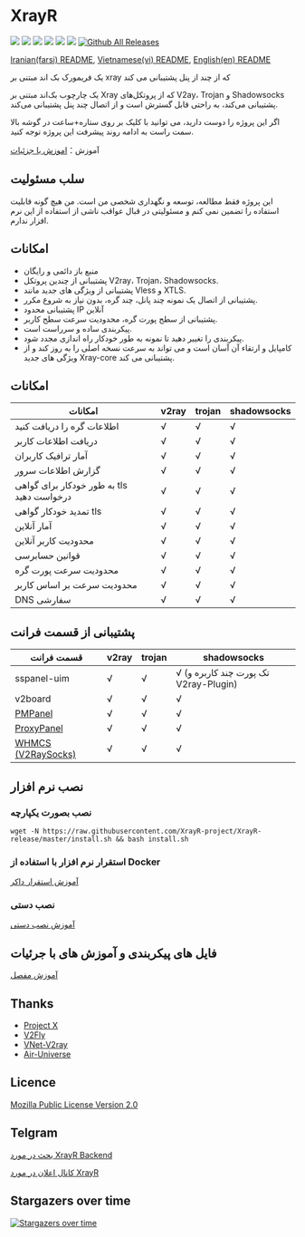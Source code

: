 # XrayR

[![](https://img.shields.io/badge/TgChat-@XrayR讨论-blue.svg)](https://t.me/XrayR_project)
[![](https://img.shields.io/badge/Channel-@XrayR通知-blue.svg)](https://t.me/XrayR_channel)
![](https://img.shields.io/github/stars/XrayR-project/XrayR)
![](https://img.shields.io/github/forks/XrayR-project/XrayR)
![](https://github.com/XrayR-project/XrayR/actions/workflows/release.yml/badge.svg)
![](https://github.com/XrayR-project/XrayR/actions/workflows/docker.yml/badge.svg)
[![Github All Releases](https://img.shields.io/github/downloads/XrayR-project/XrayR/total.svg)]()

[Iranian(farsi) README](https://github.com/XrayR-project/XrayR/blob/master/README_Fa.md), [Vietnamese(vi) README](https://github.com/XrayR-project/XrayR/blob/master/README-vi.md), [English(en) README](https://github.com/XrayR-project/XrayR/blob/master/README-en.md)

یک فریمورک بک اند مبتنی بر xray که از چند از پنل پشتیبانی می کند

یک چارچوب بک‌اند مبتنی بر Xray که از پروتکل‌های V2ay، Trojan و Shadowsocks پشتیبانی می‌کند، به راحتی قابل گسترش است و از اتصال چند پنل پشتیبانی می‌کند.

اگر این پروژه را دوست دارید، می توانید با کلیک بر روی ستاره+ساعت در گوشه بالا سمت راست به ادامه روند پیشرفت این پروژه توجه کنید.

آموزش：[اموزش با جزئیات](https://xrayr-project.github.io/XrayR-doc/)

## سلب مسئولیت

این پروژه فقط مطالعه، توسعه و نگهداری شخصی من است. من هیچ گونه قابلیت استفاده را تضمین نمی کنم و مسئولیتی در قبال عواقب ناشی از استفاده از این نرم افزار ندارم.
## امکانات

* منبع باز دائمی و رایگان
* پشتیبانی از چندین پروتکل V2ray، Trojan، Shadowsocks.
* پشتیبانی از ویژگی های جدید مانند Vless و XTLS.
* پشتیبانی از اتصال یک نمونه چند پانل، چند گره، بدون نیاز به شروع مکرر.
* پشتیبانی محدود IP آنلاین
* پشتیبانی از سطح پورت گره، محدودیت سرعت سطح کاربر.
* پیکربندی ساده و سرراست است.
* پیکربندی را تغییر دهید تا نمونه به طور خودکار راه اندازی مجدد شود.
* کامپایل و ارتقاء آن آسان است و می تواند به سرعت نسخه اصلی را به روز کند و از ویژگی های جدید Xray-core پشتیبانی می کند.

## امکانات

| امکانات        | v2ray | trojan | shadowsocks |
|-----------|-------|--------|-------------|
| اطلاعات گره را دریافت کنید    | √     | √      | √           |
| دریافت اطلاعات کاربر    | √     | √      | √           |
| آمار ترافیک کاربران    | √     | √      | √           |
| گزارش اطلاعات سرور   | √     | √      | √           |
| به طور خودکار برای گواهی tls درخواست دهید | √     | √      | √           |
| تمدید خودکار گواهی tls | √     | √      | √           |
| آمار آنلاین    | √     | √      | √           |
| محدودیت کاربر آنلاین    | √     | √      | √           |
| قوانین حسابرسی      | √     | √      | √           |
| محدودیت سرعت پورت گره    | √     | √      | √           |
| محدودیت سرعت بر اساس کاربر    | √     | √      | √           |
| DNS سفارشی    | √     | √      | √           |

## پشتیبانی از قسمت فرانت

| قسمت فرانت                                                     | v2ray | trojan | shadowsocks             |
|--------------------------------------------------------|-------|--------|-------------------------|
| sspanel-uim                                            | √     | √      | √ (تک پورت چند کاربره و V2ray-Plugin) |
| v2board                                                | √     | √      | √                       |
| [PMPanel](https://github.com/ByteInternetHK/PMPanel)   | √     | √      | √                       |
| [ProxyPanel](https://github.com/ProxyPanel/ProxyPanel) | √     | √      | √                       |
| [WHMCS (V2RaySocks)](https://v2raysocks.doxtex.com/)   | √     | √      | √                       |

## نصب نرم افزار

### نصب بصورت یکپارچه

```
wget -N https://raw.githubusercontent.com/XrayR-project/XrayR-release/master/install.sh && bash install.sh
```

### استقرار نرم افزار با استفاده از Docker

[آموزش استقرار داکر](https://xrayr-project.github.io/XrayR-doc/xrayr-xia-zai-he-an-zhuang/install/docker)

### نصب دستی

[آموزش نصب دستی](https://xrayr-project.github.io/XrayR-doc/xrayr-xia-zai-he-an-zhuang/install/manual)

## فایل های پیکربندی و آموزش های با جرئیات

[آموزش مفصل](https://xrayr-project.github.io/XrayR-doc/)

## Thanks

* [Project X](https://github.com/XTLS/)
* [V2Fly](https://github.com/v2fly)
* [VNet-V2ray](https://github.com/ProxyPanel/VNet-V2ray)
* [Air-Universe](https://github.com/crossfw/Air-Universe)

## Licence

[Mozilla Public License Version 2.0](https://github.com/XrayR-project/XrayR/blob/master/LICENSE)

## Telgram

[بحث در مورد XrayR Backend](https://t.me/XrayR_project)

[کانال اعلان در مورد XrayR](https://t.me/XrayR_channel)

## Stargazers over time

[![Stargazers over time](https://starchart.cc/XrayR-project/XrayR.svg)](https://starchart.cc/XrayR-project/XrayR)



